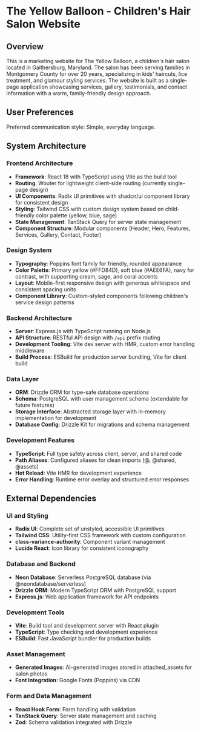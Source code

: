 # The Yellow Balloon - Children's Hair Salon Website

## Overview

This is a marketing website for The Yellow Balloon, a children's hair salon located in Gaithersburg, Maryland. The salon has been serving families in Montgomery County for over 20 years, specializing in kids' haircuts, lice treatment, and glamour styling services. The website is built as a single-page application showcasing services, gallery, testimonials, and contact information with a warm, family-friendly design approach.

## User Preferences

Preferred communication style: Simple, everyday language.

## System Architecture

### Frontend Architecture
- **Framework**: React 18 with TypeScript using Vite as the build tool
- **Routing**: Wouter for lightweight client-side routing (currently single-page design)
- **UI Components**: Radix UI primitives with shadcn/ui component library for consistent design
- **Styling**: Tailwind CSS with custom design system based on child-friendly color palette (yellow, blue, sage)
- **State Management**: TanStack Query for server state management
- **Component Structure**: Modular components (Header, Hero, Features, Services, Gallery, Contact, Footer)

### Design System
- **Typography**: Poppins font family for friendly, rounded appearance
- **Color Palette**: Primary yellow (#FFD84D), soft blue (#AEE6FA), navy for contrast, with supporting cream, sage, and coral accents
- **Layout**: Mobile-first responsive design with generous whitespace and consistent spacing units
- **Component Library**: Custom-styled components following children's service design patterns

### Backend Architecture
- **Server**: Express.js with TypeScript running on Node.js
- **API Structure**: RESTful API design with `/api` prefix routing
- **Development Tooling**: Vite dev server with HMR, custom error handling middleware
- **Build Process**: ESBuild for production server bundling, Vite for client build

### Data Layer
- **ORM**: Drizzle ORM for type-safe database operations
- **Schema**: PostgreSQL with user management schema (extendable for future features)
- **Storage Interface**: Abstracted storage layer with in-memory implementation for development
- **Database Config**: Drizzle Kit for migrations and schema management

### Development Features
- **TypeScript**: Full type safety across client, server, and shared code
- **Path Aliases**: Configured aliases for clean imports (@, @shared, @assets)
- **Hot Reload**: Vite HMR for development experience
- **Error Handling**: Runtime error overlay and structured error responses

## External Dependencies

### UI and Styling
- **Radix UI**: Complete set of unstyled, accessible UI primitives
- **Tailwind CSS**: Utility-first CSS framework with custom configuration
- **class-variance-authority**: Component variant management
- **Lucide React**: Icon library for consistent iconography

### Database and Backend
- **Neon Database**: Serverless PostgreSQL database (via @neondatabase/serverless)
- **Drizzle ORM**: Modern TypeScript ORM with PostgreSQL support
- **Express.js**: Web application framework for API endpoints

### Development Tools
- **Vite**: Build tool and development server with React plugin
- **TypeScript**: Type checking and development experience
- **ESBuild**: Fast JavaScript bundler for production builds

### Asset Management
- **Generated Images**: AI-generated images stored in attached_assets for salon photos
- **Font Integration**: Google Fonts (Poppins) via CDN

### Form and Data Management
- **React Hook Form**: Form handling with validation
- **TanStack Query**: Server state management and caching
- **Zod**: Schema validation integrated with Drizzle